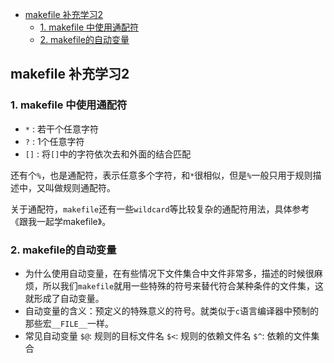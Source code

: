 - [makefile 补充学习2](#makefile-%e8%a1%a5%e5%85%85%e5%ad%a6%e4%b9%a02)
  - [1. makefile 中使用通配符](#1-makefile-%e4%b8%ad%e4%bd%bf%e7%94%a8%e9%80%9a%e9%85%8d%e7%ac%a6)
  - [2. makefile的自动变量](#2-makefile%e7%9a%84%e8%87%aa%e5%8a%a8%e5%8f%98%e9%87%8f)


## makefile 补充学习2
### 1. makefile 中使用通配符
+ `*` : 若干个任意字符
+ `?` : 1个任意字符
+ `[]` : 将`[]`中的字符依次去和外面的结合匹配

还有个`%`，也是通配符，表示任意多个字符，和`*`很相似，但是`%`一般只用于规则描述中，又叫做规则通配符。

关于通配符，`makefile`还有一些`wildcard`等比较复杂的通配符用法，具体参考《跟我一起学makefile》。

### 2. makefile的自动变量
+ 为什么使用自动变量，在有些情况下文件集合中文件非常多，描述的时候很麻烦，所以我们`makefile`就用一些特殊的符号来替代符合某种条件的文件集，这就形成了自动变量。
+ 自动变量的含义：预定义的特殊意义的符号。就类似于`c`语言编译器中预制的那些宏`__FILE__`一样。
+ 常见自动变量
  `$@`: 规则的目标文件名
  `$<`: 规则的依赖文件名
  `$^`: 依赖的文件集合


  